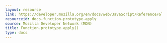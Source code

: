 ```yaml
---
layout: resource
link: https://developer.mozilla.org/en/docs/web/JavaScript/Reference/Global_Objects/Function/apply
resourceid: docs-function-prototype-apply
source: Mozilla Developer Network (MDN)
title: Function.prototype.apply()
type: docs
---
```


